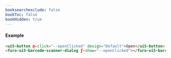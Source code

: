 ```yaml
---
booksearchexclude: false
bookToc: false
bookHidden: true
---
```


#### Example

<script type="module" src="/init.js"></script>
<furo-demo-snippet>
<template>
<ui5-button @-click="--openClicked" design="Default">Open</ui5-button>
<furo-ui5-barcode-scanner-dialog ƒ-bind-data="--dataObject(*.furo_data_textarea_input)" ƒ-show="--openClicked"></furo-ui5-barcode-scanner-dialog>
<furo-ui5-textarea-input
    ƒ-bind-data="--dataObject(*.furo_data_textarea_input)"
 ></furo-ui5-textarea-input>
<furo-data-object
  type="experiment.Experiment"
  @-object-ready="--dataObject"
></furo-data-object>
</template>
</furo-demo-snippet>

```html
<ui5-button @-click="--openClicked" design="Default">Open</ui5-button>
<furo-ui5-barcode-scanner-dialog ƒ-show="--openClicked"></furo-ui5-barcode-scanner-dialog>
```
